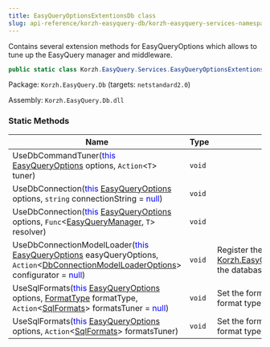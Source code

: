 ```yaml
---
title: EasyQueryOptionsExtentionsDb class
slug: api-reference/korzh-easyquery-db/korzh-easyquery-services-namespace/easyqueryoptionsextentionsdb-class
---
```


Contains several extension methods for EasyQueryOptions  which allows to tune up the EasyQuery manager and middleware.
```csharp
public static class Korzh.EasyQuery.Services.EasyQueryOptionsExtentionsDb

```
Package: `Korzh.EasyQuery.Db` (targets: `netstandard2.0`)

Assembly: `Korzh.EasyQuery.Db.dll`

### Static Methods

| Name | Type | Description | 
| --- | --- | --- | 
| UseDbCommandTuner(<span style='color: blue'>this</span> [EasyQueryOptions](//easyquery/docs/api-reference/korzh-easyquery/korzh-easyquery-services-namespace/easyqueryoptions-class) options, `Action`&lt;`T`&gt; tuner) | `void` |  | 
| UseDbConnection(<span style='color: blue'>this</span> [EasyQueryOptions](//easyquery/docs/api-reference/korzh-easyquery/korzh-easyquery-services-namespace/easyqueryoptions-class) options, `string` connectionString = <span style='color: blue'>null</span>) | `void` |  | 
| UseDbConnection(<span style='color: blue'>this</span> [EasyQueryOptions](//easyquery/docs/api-reference/korzh-easyquery/korzh-easyquery-services-namespace/easyqueryoptions-class) options, `Func`&lt;[EasyQueryManager](//easyquery/docs/api-reference/korzh-easyquery/korzh-easyquery-services-namespace/easyquerymanager-class), `T`&gt; resolver) | `void` |  | 
| UseDbConnectionModelLoader(<span style='color: blue'>this</span> [EasyQueryOptions](//easyquery/docs/api-reference/korzh-easyquery/korzh-easyquery-services-namespace/easyqueryoptions-class) easyQueryOptions, `Action`&lt;[DbConnectionModelLoaderOptions](//easyquery/docs/api-reference/korzh-easyquery-db/korzh-easyquery-db-namespace/dbconnectionmodelloaderoptions-class)&gt; configurator = <span style='color: blue'>null</span>) | `void` | Register the model loader resolver which returns [Korzh.EasyQuery.Services.DbConnectionModelLoader](//easyquery/docs/api-reference/korzh-easyquery-db/korzh-easyquery-services-namespace/dbconnectionmodelloader-class) the database connection model loader. | 
| UseSqlFormats(<span style='color: blue'>this</span> [EasyQueryOptions](//easyquery/docs/api-reference/korzh-easyquery/korzh-easyquery-services-namespace/easyqueryoptions-class) options, [FormatType](//easyquery/docs/api-reference/korzh-easyquery-db/korzh-easyquery-db-namespace/formattype-enum) formatType, `Action`&lt;[SqlFormats](//easyquery/docs/api-reference/korzh-easyquery-db/korzh-easyquery-db-namespace/sqlformats-class)&gt; formatsTuner = <span style='color: blue'>null</span>) | `void` | Set the formats for result SQL statements to some format type (e.g. MsSqlServer or MySQL) | 
| UseSqlFormats(<span style='color: blue'>this</span> [EasyQueryOptions](//easyquery/docs/api-reference/korzh-easyquery/korzh-easyquery-services-namespace/easyqueryoptions-class) options, `Action`&lt;[SqlFormats](//easyquery/docs/api-reference/korzh-easyquery-db/korzh-easyquery-db-namespace/sqlformats-class)&gt; formatsTuner) | `void` | Set the formats for result SQL statements to some format type (e.g. MsSqlServer or MySQL) |